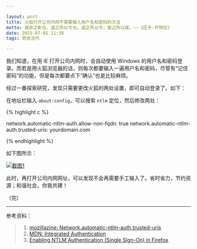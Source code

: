 ```yaml
---

layout: post
title: 火狐打开公司内网不需要输入用户名和密码的方法
motto: 是非之彰也，道之所以亏也。道之所以亏，爱之所以成。——《庄子·齐物论》
date: 2015-07-01 11:30
tags: 奇技淫巧

---
```


我们知道，在用 IE 打开公司内网时，会自动使用 Windows 的用户名和密码登录。而若是用火狐浏览器的话，则每次都要输入一遍用户名和密码，尽管有“记住密码”的功能，但是每次都要点下“确认”也是比较麻烦。

经过一番探索研究，发现只需要更改火狐的两处设置，即可自动登录了。如下：

<!-- more -->

在地址栏输入 `about:config`，可以搜索 `ntlm` 定位，然后修改两处：

{% highlight c %}

network.automatic-ntlm-auth.allow-non-fqdn: true
network.automatic-ntlm-auth.trusted-uris: yourdomain.com

{% endhighlight %}

如下图所示：

[![截图1][pic-1]][pic-1]

此时，再打开公司内网网址，可以发现不会再需要手工输入了。省时省力，节约资源；和谐社会，你我共建！

（完）

------

参考资料：

> 1. [mozillazine: Network.automatic-ntlm-auth.trusted-uris][ref-1]
> 2. [MDN: Integrated Authentication][ref-2]
> 3. [Enabling NTLM Authentication (Single Sign-On) in Firefox][ref-3]

[pic-1]: https://ucry3q.dm2302.livefilestore.com/y2p_6S6HKz_RBXJthkp2ks7T-XEBr-ADhBrn8Pgk_GJ5FmhOQK4whaxQq9i0SNzx_f2RUO_5yD33rMDJzKO5w0azjLDm7HKkewIvGnCLlobz_OsVZpcR2UkFOA69S00bQutJgs7yUejZ5TCcZLhQTgj5y0XT5Or8ewZN913AytxmYw/2015-07-01.01.png?psid=1

[ref-1]: http://kb.mozillazine.org/Network.automatic-ntlm-auth.trusted-uris
[ref-2]: https://developer.mozilla.org/en-US/docs/Integrated_Authentication
[ref-3]: http://sivel.net/2007/05/firefox-ntlm-sso
